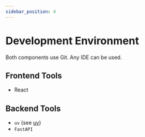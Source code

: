 ```yaml
---
sidebar_position: 4
---
```


# Development Environment

Both components use Git. Any IDE can be used.

## Frontend Tools

* React

## Backend Tools

* `uv` (see [uv](https://docs.astral.sh/uv/))
* `FastAPI`